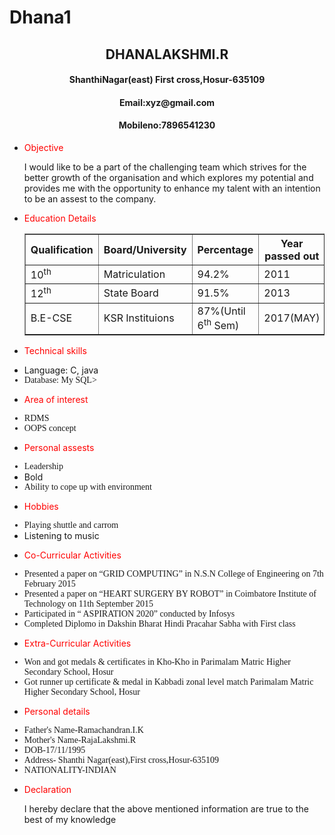 # Dhana1<html>
<head>
<title><MY PROFILE></title>
</head>
<body>
<h2 style="text-align:center">DHANALAKSHMI.R</h2>
<h4 style="text-align:center">ShanthiNagar(east) First cross,Hosur-635109</43>
<h4 style="text-align:center">Email:xyz@gmail.com</h4>
<h4 style="text-align:center">Mobileno:7896541230</h4>
<ul>
<li><p style="color:red">Objective</p>
<p>I would like to be a part of the challenging team which strives for the better  growth of  the organisation and which explores my potential and provides me with the opportunity to enhance my talent  with an intention to be an assest to the company.</p>
<table border=1,align:center>
<li><p style="color:red">Education Details</p>
<tr>
<th><b>Qualification</b></th>
<th><b>Board/University</b></th>
<th><b>Percentage</b></th>
<th><b>Year passed out</b></th>
</tr>
<tr>
<td>10<sup>th</sup></td>
<td>Matriculation</td>
<td>94.2%</td>
<td>2011</td>
</tr>
<tr>
<td>12<sup>th</sup></td>
<td>State Board</td>
<td>91.5%</td>
<td>2013</td>
</tr>
<tr>
<td>B.E-CSE</td>
<td>KSR Instituions</td>
<td>87%(Until 6<sup>th</sup> Sem)</td>
<td>2017(MAY)</td>
</tr>
</table>
</ul>
</li>
<ul>
<li><p style="color:red">Technical skills</p>
<li style="font -family: Timesnewsroman">Language: C, java </li>
<li style="font-family : Timesnewsroman">Database: My SQL></li>
</ul>
<ul>
<li><p style="color:red">Area of interest</p>
<li style="font-family:Timesnewroman">RDMS</li>
<li style="font-family:Timesnewroman">OOPS concept</li>
</ul>
<ul>
<li><p style="color:red">Personal assests</p>
<li style="font-family : Timesnewsroman">Leadership</li>
<li style="font -family: Timesnewsroman">Bold</li>
<li style="font-family : Timesnewsroman">Ability to cope up with environment</li>
</ul>
<ul>
<li><p style="color:red">Hobbies</p>
<li style="font-family : Timesnewsroman">Playing shuttle and carrom</li>
<li style="font -family: Timesnewsroman">Listening to music</li>
</ul>
<ul>
<li><p style="color:red">Co-Curricular Activities</li>
<li style="font-family : Timesnewsroman">Presented a paper on “GRID COMPUTING” in N.S.N College of Engineering on 7th February 2015</li>
<li style="font-family : Timesnewsroman">Presented a paper on “HEART SURGERY BY ROBOT” in Coimbatore Institute of Technology on 11th September 2015</li>
<li style="font-family : Timesnewsroman">Participated in “ ASPIRATION 2020” conducted by Infosys</li>
<li style="font-family : Timesnewsroman">Completed Diplomo in Dakshin Bharat Hindi Pracahar Sabha with First class</li>
</ul>
<ul>
<li><p style="color:red">Extra-Curricular Activities</li>
<li style="font-family : Timesnewsroman">Won and got medals & certificates in Kho-Kho in Parimalam Matric Higher Secondary School, Hosur </li>
<li style="font-family : Timesnewsroman">Got runner up certificate & medal in Kabbadi zonal level match Parimalam Matric Higher Secondary School, Hosur</li>
</ul>
<ul>
<li><p style="color:red">Personal details</li>
<li style="font-family : Timesnewsroman">Father's Name-Ramachandran.I.K</li>
<li style="font-family : Timesnewsroman">Mother's Name-RajaLakshmi.R</li>
<li style="font-family : Timesnewsroman">DOB-17/11/1995</li>
<li style="font-family : Timesnewsroman">Address- Shanthi Nagar(east),First cross,Hosur-635109</li>
<li style="font-family : Timesnewsroman">NATIONALITY-INDIAN</li>
</ul>
<ul>
<li><p style="color:red">Declaration</li>
<p>I hereby declare that the above mentioned information are true to the best of my knowledge</p>
</ul>
</body>
</html>
